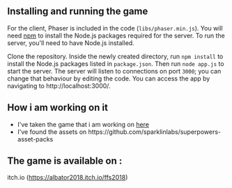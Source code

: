 ## Installing and running the game

For the client, Phaser is included in the code (`libs/phaser.min.js`). You will need [npm](https://www.npmjs.com/) to install the Node.js packages required for the server. To run the server, you'll need to have Node.js installed.

Clone the repository. Inside the newly created directory, run `npm install` to install the Node.js packages listed in `package.json`. Then run `node app.js` to start the server. The server will listen to connections on port `3000`; you can change that behaviour by editing the code. You can access the app by navigating to http://localhost:3000/.

## How i am working on it

<ul>
<li>I've taken the game that i am working on <a href="https://github.com/albator2018/GitHubGameOff2017"> here </a> </li>

<li>I've found the assets on https://github.com/sparklinlabs/superpowers-asset-packs </li>
</ul>

## The game is available on :

itch.io (<a href="https://albator2018.itch.io/ffs2018">https://albator2018.itch.io/ffs2018</a>)
